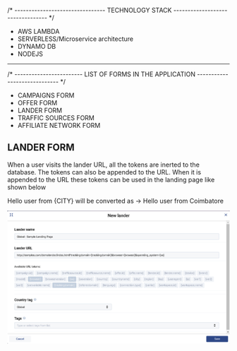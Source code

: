 /* -------------------------------- TECHNOLOGY STACK --------------------------------- */

* AWS LAMBDA
* SERVERLESS/Microservice architecture
* DYNAMO DB
* NODEJS

---

/* ------------------------ LIST OF FORMS IN THE APPLICATION ----------------------------- */

* CAMPAIGNS FORM
* OFFER FORM
* LANDER FORM
* TRAFFIC SOURCES FORM
* AFFILIATE NETWORK FORM

## LANDER FORM

When a user visits the lander URL, all the tokens are inerted to the database. The tokens can also be appended to the URL. When it is appended to the URL these tokens can be used in the landing page like shown below

Hello user from {CITY}  will be converted as -> Hello user from Coimbatore

![Lander Form](images/landers.png "Lander Form")

